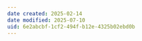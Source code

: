 ```yaml
---
date created: 2025-02-14
date modified: 2025-07-10
uid: 6e2abcbf-1cf2-494f-b12e-4325b02ebd0b
---
```

